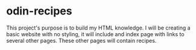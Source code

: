 # odin-recipes
This project's purpose is to build my HTML knowledge. I will be creating a basic website with no styling, it will include and index page with links to several other pages. These other pages will contain recipes.